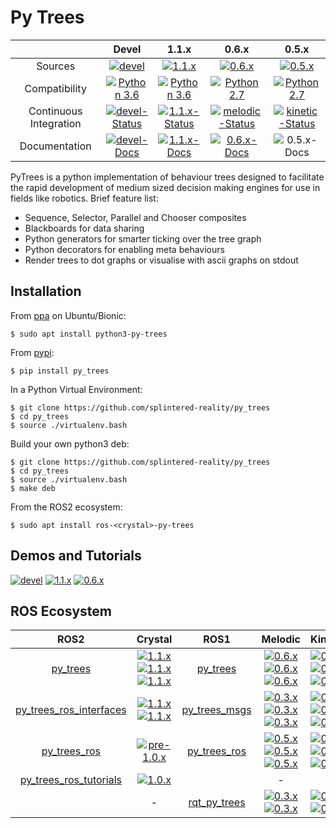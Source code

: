 # Py Trees

| | Devel | 1.1.x | 0.6.x | 0.5.x |
|:---:|:---:|:---:|:---:|:---:|
| Sources | [![devel][devel-sources-image]][py-trees-sources-devel] | [![1.1.x][1.1.x-sources-image]][py-trees-sources-1.1.x] | [![0.6.x][0.6.x-sources-image]][py-trees-sources-0.6.x] | [![0.5.x][0.5.x-sources-image]][py-trees-sources-0.5.x]
| Compatibility | [![Python 3.6][python36-image]][python36-docs] | [![Python 3.6][python36-image]][python36-docs] | [![Python 2.7][python27-image]][python27-docs] | [![Python 2.7][python27-image]][python27-docs] |
| Continuous Integration | [![devel-Status][devel-build-status-image]][devel-build-status] | [![1.1.x-Status][1.1.x-build-status-image]][1.1.x-build-status] | [![melodic-Status][melodic-build-status-image]][melodic-build-status] | [![kinetic-Status][kinetic-build-status-image]][kinetic-build-status] | |
| Documentation | [![devel-Docs][devel-rtd-image]][py-trees-docs-devel] | [![1.1.x-Docs][1.1.x-rtd-image]][py-trees-docs-1.1.x] | [![0.6.x-Docs][0.6.x-rtd-image]][py-trees-docs-0.6.x] | ![0.5.x-Docs][not-available-docs-image] | |

[license-image]: https://img.shields.io/badge/License-BSD%203--Clause-orange.svg?style=plastic
[license]: LICENSE

[python36-image]: https://img.shields.io/badge/python-3.6-green.svg?style=plastic
[python36-docs]: https://docs.python.org/3.6/ 
[python27-image]: https://img.shields.io/badge/python-2.7-green.svg?style=plastic
[python27-docs]: https://docs.python.org/2.7/ 

[devel-build-status-image]: http://build.ros.org/job/Mbin_uB64__py_trees__ubuntu_bionic_amd64__binary/badge/icon?style=plastic
[devel-build-status]: https://circleci.com/gh/splintered-reality/py_trees/tree/devel
[1.1.x-build-status-image]: http://build.ros.org/job/Mbin_uB64__py_trees__ubuntu_bionic_amd64__binary/badge/icon?style=plastic
[1.1.x-build-status]: https://circleci.com/gh/splintered-reality/py_trees/tree/release/1.1.x
[crystal-build-status-image]: http://build.ros2.org/view/Cbin_uB64/job/Cbin_uB64__py_trees__ubuntu_bionic_amd64__binary/badge/icon?style=plastic 
[crystal-build-status]: http://build.ros2.org/view/Cbin_uB64/job/Cbin_uB64__py_trees__ubuntu_bionic_amd64__binary/
[melodic-build-status-image]: http://build.ros.org/job/Mbin_uB64__py_trees__ubuntu_bionic_amd64__binary/badge/icon?style=plastic
[melodic-build-status]: http://build.ros.org/job/Mbin_uX64__py_trees__ubuntu_bionic_amd64__binary
[kinetic-build-status-image]: http://build.ros.org/job/Kbin_uX64__py_trees__ubuntu_xenial_amd64__binary/badge/icon?style=plastic
[kinetic-build-status]: http://build.ros.org/job/Kbin_uX64__py_trees__ubuntu_xenial_amd64__binary

PyTrees is a python implementation of behaviour trees designed to facilitate the rapid development of medium sized decision making engines for use in fields like robotics. Brief feature list:

* Sequence, Selector, Parallel and Chooser composites
* Blackboards for data sharing
* Python generators for smarter ticking over the tree graph
* Python decorators for enabling meta behaviours
* Render trees to dot graphs or visualise with ascii graphs on stdout

## Installation

From [ppa](https://launchpad.net/~d-stonier/+archive/ubuntu/snorriheim) on Ubuntu/Bionic:

```
$ sudo apt install python3-py-trees
```

From [pypi](https://pypi.python.org/pypi/py_trees):

```
$ pip install py_trees
```

In a Python Virtual Environment:

```
$ git clone https://github.com/splintered-reality/py_trees
$ cd py_trees
$ source ./virtualenv.bash
```

Build your own python3 deb:

```
$ git clone https://github.com/splintered-reality/py_trees
$ cd py_trees
$ source ./virtualenv.bash
$ make deb
```

From the ROS2 ecosystem:

```
$ sudo apt install ros-<crystal>-py-trees
```

## Demos and Tutorials

[![devel][devel-docs-image]][py-trees-docs-devel] [![1.1.x][1.1.x-docs-image]][py-trees-docs-1.1.x] [![0.6.x][0.6.x-docs-image]][py-trees-docs-0.6.x]

## ROS Ecosystem


| ROS2 | Crystal |  ROS1 | Melodic | Kinetic |
|:---:|:---:|:---:|:---:|:---:|
| [py_trees][py-trees-ros-index] | [![1.1.x][1.1.x-sources-image]][py-trees-sources-1.1.x]<br/>[![1.1.x][1.1.x-debians-image]][crystal-build-farm]<br/>[![1.1.x][1.1.x-docs-image]][py-trees-docs-1.1.x] | [py_trees][py-trees-wiki] | [![0.6.x][0.6.x-sources-image]][py-trees-sources-0.6.x]<br/>[![0.6.x][0.6.x-debians-image]][melodic-build-farm]<br/>[![0.6.x][0.6.x-docs-image]][py-trees-docs-0.6.x] | [![0.5.x][0.5.x-sources-image]][py-trees-sources-0.5.x]<br/>[![0.5.x][0.5.x-debians-image]][kinetic-build-farm]<br/>[![0.5.x][0.5.x-docs-image]][py-trees-docs-0.5.x] |
| [py_trees_ros_interfaces][py-trees-ros-interfaces-ros-index] | [![1.1.x][1.1.x-sources-image]][py-trees-ros-interfaces-sources-1.1.x]<br/>[![1.1.x][1.1.x-debians-image]][crystal-build-farm] | [py_trees_msgs][py-trees-msgs-wiki] | [![0.3.x][0.3.x-sources-image]][py-trees-msgs-melodic]<br/>[![0.3.x][0.3.x-debians-image]][melodic-build-farm]<br/>[![0.3.x][0.3.x-docs-image]][py-trees-msgs-docs-0.3.x] | [![0.3.x][0.3.x-sources-image]][py-trees-msgs-kinetic]<br/>[![0.3.x][0.3.x-debians-image]][kinetic-build-farm]<br/>[![0.3.x][0.3.x-docs-image]][py-trees-msgs-docs-0.3.x] |
| [py_trees_ros][py-trees-ros-ros-index] | [![pre-1.0.x][1.0.x-sources-image]][py-trees-ros-sources-pre-1.0.x] | [py_trees_ros][py-trees-ros-wiki] | [![0.5.x][0.5.x-sources-image]][py-trees-ros-sources-0.5.x]<br/>[![0.5.x][0.5.x-debians-image]][melodic-build-farm]<br/>[![0.5.x][0.5.x-docs-image]][py-trees-ros-docs-0.5.x] | [![0.5.x][0.5.x-sources-image]][py-trees-ros-sources-0.5.x]<br/>[![0.5.x][0.5.x-debians-image]][kinetic-build-farm]<br/>[![0.5.x][0.5.x-docs-image]][py-trees-ros-docs-0.5.x] |
| [py_trees_ros_tutorials][py-trees-ros-tutorials-ros-index] | [![1.0.x][1.0.x-sources-image]][py-trees-ros-tutorials-sources-pre-1.0.x] |  | - | - |
| | - | [rqt_py_trees][rqt-py-trees-wiki] | [![0.3.x][0.3.x-sources-image]][rqt-py-trees-melodic]<br/>[![0.3.x][0.3.x-debians-image]][melodic-build-farm] | [![0.3.x][0.3.x-sources-image]][rqt-py-trees-kinetic]<br/>[![0.3.x][0.3.x-debians-image]][kinetic-build-farm] |

[devel-sources-image]: http://img.shields.io/badge/sources-devel-blue.svg?style=plastic
[1.1.x-sources-image]: http://img.shields.io/badge/sources-1.1.x-blue.svg?style=plastic
[1.0.x-sources-image]: http://img.shields.io/badge/sources-1.0.x-blue.svg?style=plastic
[0.6.x-sources-image]: http://img.shields.io/badge/sources-0.6.x-blue.svg?style=plastic
[0.5.x-sources-image]: http://img.shields.io/badge/sources-0.5.x-blue.svg?style=plastic
[0.3.x-sources-image]: http://img.shields.io/badge/sources-0.3.x-blue.svg?style=plastic

[devel-rtd-image]: https://readthedocs.org/projects/py-trees/badge/?version=devel&style=plastic
[1.1.x-rtd-image]: https://readthedocs.org/projects/py-trees/badge/?version=release-1.1.x&style=plastic
[0.6.x-rtd-image]: https://readthedocs.org/projects/py-trees/badge/?version=release-0.6.x&style=plastic
[0.5.x-rtd-image]: https://readthedocs.org/projects/py-trees/badge/?version=release-0.5.x&style=plastic

[devel-docs-image]: http://img.shields.io/badge/docs-devel-brightgreen.svg?style=plastic
[1.1.x-docs-image]: http://img.shields.io/badge/docs-1.1.x-brightgreen.svg?style=plastic
[0.6.x-docs-image]: http://img.shields.io/badge/docs-0.6.x-brightgreen.svg?style=plastic
[0.5.x-docs-image]: http://img.shields.io/badge/docs-0.5.x-brightgreen.svg?style=plastic
[0.3.x-docs-image]: http://img.shields.io/badge/docs-0.3.x-brightgreen.svg?style=plastic
[not-available-docs-image]: http://img.shields.io/badge/docs-n/a-yellow.svg?style=plastic

[1.1.x-debians-image]: http://img.shields.io/badge/debians-1.1.x-orange.svg?style=plastic
[0.6.x-debians-image]: http://img.shields.io/badge/debians-0.6.x-orange.svg?style=plastic
[0.5.x-debians-image]: http://img.shields.io/badge/debians-0.5.x-orange.svg?style=plastic
[0.3.x-debians-image]: http://img.shields.io/badge/debians-0.3.x-orange.svg?style=plastic

[crystal-build-farm]: http://repo.ros2.org/status_page/ros_crystal_default.html?q=py_trees
[melodic-build-farm]: http://repositories.ros.org/status_page/ros_melodic_default.html?q=py_trees
[kinetic-build-farm]: http://repositories.ros.org/status_page/ros_kinetic_default.html?q=py_trees

[py-trees-docs-devel]: http://py-trees.readthedocs.io/
[py-trees-docs-1.1.x]: http://py-trees.readthedocs.io/en/release-1.1.x/
[py-trees-docs-0.6.x]: http://py-trees.readthedocs.io/en/release-0.6.x/
[py-trees-docs-0.5.x]: http://docs.ros.org/kinetic/api/py_trees/html/
[py-trees-sources-devel]: https://github.com/splintered-reality/py_trees/tree/devel
[py-trees-sources-1.1.x]: https://github.com/splintered-reality/py_trees/tree/release/1.1.x
[py-trees-sources-0.6.x]: https://github.com/splintered-reality/py_trees/tree/release/0.6.x
[py-trees-sources-0.5.x]: https://github.com/splintered-reality/py_trees/tree/release/0.5.x
[py-trees-ros-index]: https://index.ros.org/p/py_trees/github-splintered-reality-py_trees
[py-trees-wiki]: http://wiki.ros.org/py_trees

[py-trees-ros-interfaces-sources-1.1.x]: https://github.com/splintered-reality/py_trees_ros_interfaces/tree/release/1.1.x
[py-trees-ros-interfaces-ros-index]: https://index.ros.org/p/py_trees/github-splintered-reality-py_trees_ros_interfaces

[py-trees-ros-sources-pre-1.0.x]: https://github.com/splintered-reality/py_trees_ros/tree/release/pre-1.0.x
[py-trees-ros-sources-0.5.x]: https://github.com/splintered-reality/py_trees_ros/tree/release/0.5.x
[py-trees-ros-docs-0.5.x]: http://docs.ros.org/melodic/api/py_trees_ros/html/
[py-trees-ros-ros-index]: https://index.ros.org/p/py_trees/github-splintered-reality-py_trees_ros
[py-trees-ros-wiki]: http://wiki.ros.org/py_trees_ros

[py-trees-ros-tutorials-sources-pre-1.0.x]: https://github.com/splintered-reality/py_trees_ros_tutorials/tree/release/pre-1.0.x
[py-trees-ros-tutorials-ros-index]: https://index.ros.org/p/py_trees/github-splintered-reality-py_trees_ros_tutorials

[py-trees-msgs-docs-0.3.x]: http://docs.ros.org/melodic/api/py_trees_msgs/html/index-msg.html
[py-trees-msgs-kinetic]: https://github.com/stonier/py_trees_msgs/tree/release/0.3-kinetic
[py-trees-msgs-melodic]: https://github.com/stonier/py_trees_msgs/tree/release/0.3-melodic
[py-trees-msgs-wiki]: http://wiki.ros.org/py_trees_msgs

[rqt-py-trees-kinetic]: https://github.com/splintered-reality/rqt_py_trees/tree/release/0.3-kinetic
[rqt-py-trees-melodic]: https://github.com/splintered-reality/rqt_py_trees/tree/release/0.3-melodic
[rqt-py-trees-wiki]: http://wiki.ros.org/rqt_py_trees
